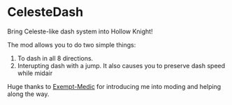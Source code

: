﻿# CelesteDash

Bring Celeste-like dash system into Hollow Knight!

The mod allows you to do two simple things:
1) To dash in all 8 directions.
2) Interupting dash with a jump. It also causes you to preserve dash speed while midair

Huge thanks to [Exempt-Medic](https://github.com/Exempt-Medic) for introducing me into moding and helping along the way.
